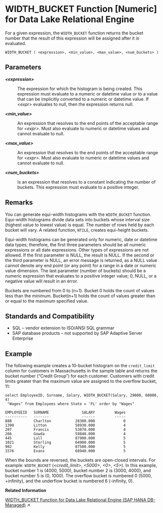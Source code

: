 <!-- loioa591658384f21015a3a2e821679c9000 -->

# WIDTH\_BUCKET Function \[Numeric\] for Data Lake Relational Engine

For a given expression, the `WIDTH_BUCKET` function returns the bucket number that the result of this expression will be assigned after it is evaluated.



```
WIDTH_BUCKET ( <expression>, <min_value>, <max_value>, <num_buckets> )
```



<a name="loioa591658384f21015a3a2e821679c9000__WIDTH_BUCKET_parm1"/>

## Parameters


<dl>
<dt><b>

*<expression\>*

</b></dt>
<dd>

The expression for which the histogram is being created. This expression must evaluate to a numeric or datetime value or to a value that can be implicitly converted to a numeric or datetime value. If *<expr\>* evaluates to null, then the expression returns null.



</dd><dt><b>

*<min\_value\>*

</b></dt>
<dd>

An expression that resolves to the end points of the acceptable range for *<expr\>*. Must also evaluate to numeric or datetime values and cannot evaluate to null.



</dd><dt><b>

*<max\_value\>*

</b></dt>
<dd>

An expression that resolves to the end points of the acceptable range for *<expr\>*. Must also evaluate to numeric or datetime values and cannot evaluate to null.



</dd><dt><b>

*<num\_buckets\>*

</b></dt>
<dd>

Is an expression that resolves to a constant indicating the number of buckets. This expression must evaluate to a positive integer.



</dd>
</dl>



<a name="loioa591658384f21015a3a2e821679c9000__WIDTH_BUCKET_remarks1"/>

## Remarks

You can generate equi-width histograms with the `WIDTH_BUCKET` function. Equi-width histograms divide data sets into buckets whose interval size \(highest value to lowest value\) is equal. The number of rows held by each bucket will vary. A related function, `NTILE`, creates equi-height buckets.

Equi-width histograms can be generated only for numeric, date or datetime data types; therefore, the first three parameters should be all numeric expressions or all date expressions. Other types of expressions are not allowed. If the first parameter is NULL, the result is NULL. If the second or the third parameter is NULL, an error message is returned, as a NULL value cannot denote any end point \(or any point\) for a range in a date or numeric value dimension. The last parameter \(number of buckets\) should be a numeric expression that evaluates to a positive integer value; 0, NULL, or a negative value will result in an error.

Buckets are numbered from 0 to \(n+1\). Bucket 0 holds the count of values less than the minimum. Bucket\(n+1\) holds the count of values greater than or equal to the maximum specified value.



<a name="loioa591658384f21015a3a2e821679c9000__WIDTH_BUCKET_standards1"/>

## Standards and Compatibility

-   SQL – vendor extension to ISO/ANSI SQL grammar
-   SAP database products – not supported by SAP Adaptive Server Enterprise



<a name="loioa591658384f21015a3a2e821679c9000__WIDTH_BUCKET_examples1"/>

## Example

The following example creates a 10-bucket histogram on the `credit_limit` column for customers in Massachusetts in the sample table and returns the bucket number \(“Credit Group”\) for each customer. Customers with credit limits greater than the maximum value are assigned to the overflow bucket, 11:

```
select EmployeeID, Surname, Salary, WIDTH_BUCKET(Salary, 29000, 60000, 4)
 "Wages" from Employees where State = 'FL' order by "Wages"
```

```
EMPLOYEEID   SURNAME               SALARY         Wages
----------   -------               ------         -----
888          Charlton           28300.000             0
1390         Litton             58930.000             4
207          Francis            53870.000             4
266          Gowda              59840.000             4
445          Lull               87900.000             5
1021         Sterling           64900.000             5
902          Kelly              87500.000             5
1576         Evans              68940.000             5
```

When the bounds are reversed, the buckets are open-closed intervals. For example: `WIDTH_BUCKET` \(*<credit\_limit\>*, *<5000\>*, *<0\>*, *<5\>*\). In this example, bucket number 1 is \(4000, 5000\), bucket number 2 is \(3000, 4000\), and bucket number 5 is \(0, 1000\). The overflow bucket is numbered 0 \(5000, +infinity\), and the underflow bucket is numbered 6 \(-infinity, 0\).

**Related Information**  


[WIDTH_BUCKET Function for Data Lake Relational Engine (SAP HANA DB-Managed)](https://help.sap.com/viewer/a898e08b84f21015969fa437e89860c8/2023_2_QRC/en-US/69892e4fa52c4ad885c269d8009f06c3.html "For a given expression, the WIDTH_BUCKET function returns the bucket number that the result of this expression will be assigned after it is evaluated.") :arrow_upper_right:

